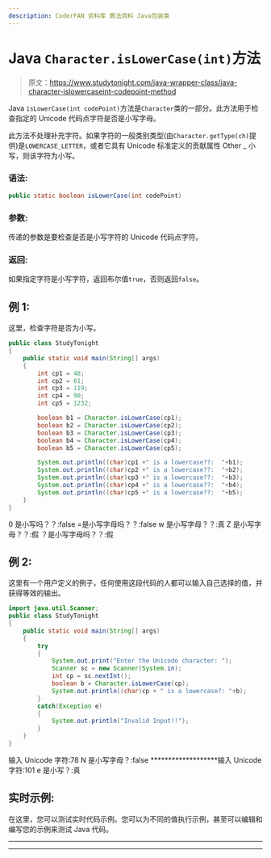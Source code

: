 ```yaml
---
description: CoderFAN 资料库 算法资料 Java包装类
---
```


# Java `Character.isLowerCase(int)`方法

> 原文：<https://www.studytonight.com/java-wrapper-class/java-character-islowercaseint-codepoint-method>

Java `isLowerCase(int codePoint)`方法是`Character`类的一部分。此方法用于检查指定的 Unicode 代码点字符是否是小写字母。

此方法不处理补充字符。如果字符的一般类别类型(由`Character.getType(ch)`提供)是`LOWERCASE_LETTER`，或者它具有 Unicode 标准定义的贡献属性 Other _ 小写，则该字符为小写。

### 语法:

```java
public static boolean isLowerCase(int codePoint) 
```

### 参数:

传递的参数是要检查是否是小写字符的 Unicode 代码点字符。

### 返回:

如果指定字符是小写字符，返回布尔值`true`，否则返回`false`。

## 例 1:

这里，检查字符是否为小写。

```java
public class StudyTonight
{  
	public static void main(String[] args)
	{  
		int cp1 = 48;  
		int cp2 = 61;  
		int cp3 = 119;  
		int cp4 = 90;   
		int cp5 = 1232;  

		boolean b1 = Character.isLowerCase(cp1);  
		boolean b2 = Character.isLowerCase(cp2);  
		boolean b3 = Character.isLowerCase(cp3);  
		boolean b4 = Character.isLowerCase(cp4);  
		boolean b5 = Character.isLowerCase(cp5);  

		System.out.println((char)cp1 +" is a lowercase??:  "+b1);  
		System.out.println((char)cp2 +" is a lowercase??:  "+b2);  
		System.out.println((char)cp3 +" is a lowercase??:  "+b3);  
		System.out.println((char)cp4 +" is a lowercase??:  "+b4);  
		System.out.println((char)cp5 +" is a lowercase??:  "+b5);  
	}  
} 
```

0 是小写吗？？:false
=是小写字母吗？？:false
w 是小写字母？？:真
Z 是小写字母？？:假
？是小写字母吗？？:假

## 例 2:

这里有一个用户定义的例子，任何使用这段代码的人都可以输入自己选择的值，并获得等效的输出。

```java
import java.util.Scanner; 
public class StudyTonight
{  
	public static void main(String[] args)
	{  
		try
		{
			System.out.print("Enter the Unicode character: ");  
			Scanner sc = new Scanner(System.in);        
			int cp = sc.nextInt(); 
			boolean b = Character.isLowerCase(cp);
			System.out.println((char)cp + " is a lowercase?: "+b);
		}
		catch(Exception e)
		{
			System.out.println("Invalid Input!!");
		}
	}  
} 
```

输入 Unicode 字符:78
N 是小写字母？:false
*******************输入 Unicode 字符:101
e 是小写？:真

## 实时示例:

在这里，您可以测试实时代码示例。您可以为不同的值执行示例，甚至可以编辑和编写您的示例来测试 Java 代码。

* * *

* * *